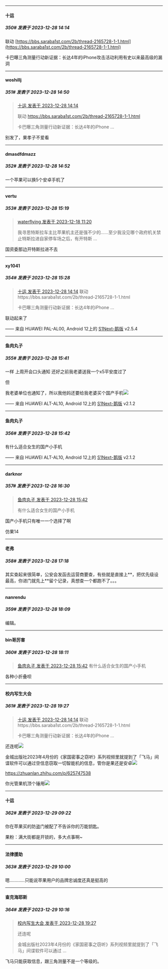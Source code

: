 
*****

####  十运  
##### 350#       发表于 2023-12-28 14:14

联动 [https://bbs.saraba1st.com/2b/thread-2165728-1-1.html](https://bbs.saraba1st.com/2b/thread-2165728-1-1.html)

卡巴曝三角测量行动新证据：长达4年的iPhone攻击活动利用有史以来最高级的漏洞


*****

####  woshillj  
##### 351#       发表于 2023-12-28 14:50

<blockquote><a href="httphttps://bbs.saraba1st.com/2b/forum.php?mod=redirect&amp;goto=findpost&amp;pid=63465970&amp;ptid=2164206" target="_blank">十运 发表于 2023-12-28 14:14</a>

联动 https://bbs.saraba1st.com/2b/thread-2165728-1-1.html

卡巴曝三角测量行动新证据：长达4年的iPhone ...</blockquote>
别发了，果孝子不爱看

*****

####  dmasdfdmazz  
##### 352#       发表于 2023-12-28 14:52

一个苹果可以换5个安卓手机了 


*****

####  vertu  
##### 353#       发表于 2023-12-28 15:19

<blockquote><a href="httphttps://bbs.saraba1st.com/2b/forum.php?mod=redirect&amp;goto=findpost&amp;pid=63362860&amp;ptid=2164206" target="_blank">waterflying 发表于 2023-12-18 11:20</a>

我寻思特斯拉车主比苹果机主还是强不少的……至少我没见哪个政府机关禁止特斯拉进自家停车场之后，有开特斯 ...</blockquote>
国资委那边开特斯拉进不去


*****

####  xy1041  
##### 354#       发表于 2023-12-28 15:28

<blockquote><a href="httphttps://bbs.saraba1st.com/2b/forum.php?mod=redirect&amp;goto=findpost&amp;pid=63465970&amp;ptid=2164206" target="_blank">十运 发表于 2023-12-28 14:14</a>
联动 https://bbs.saraba1st.com/2b/thread-2165728-1-1.html

卡巴曝三角测量行动新证据：长达4年的iPhone ...</blockquote>
联动起来了

—— 来自 HUAWEI PAL-AL00, Android 12上的 [S1Next-鹅版](https://github.com/ykrank/S1-Next/releases) v2.5.4


*****

####  鱼肉丸子  
##### 355#       发表于 2023-12-28 15:41

一样 上周开会口头通知
还好之前我老婆送我一个x5平安度过了

但

我老婆单位也通知了，所以我他妈还要给我老婆买个国产手机<img src="https://static.saraba1st.com/image/smiley/face2017/001.png" referrerpolicy="no-referrer">

—— 来自 HUAWEI ALT-AL10, Android 12上的 [S1Next-鹅版](https://github.com/ykrank/S1-Next/releases) v2.1.2

*****

####  鱼肉丸子  
##### 356#       发表于 2023-12-28 15:42

有什么适合女生的国产小手机

—— 来自 HUAWEI ALT-AL10, Android 12上的 [S1Next-鹅版](https://github.com/ykrank/S1-Next/releases) v2.1.2


*****

####  darknor  
##### 357#       发表于 2023-12-28 16:30

<blockquote><a href="httphttps://bbs.saraba1st.com/2b/forum.php?mod=redirect&amp;goto=findpost&amp;pid=63467010&amp;ptid=2164206" target="_blank">鱼肉丸子 发表于 2023-12-28 15:42</a>

有什么适合女生的国产小手机</blockquote>
国产小手机只有唯一一个选择了啊

仿果14 


*****

####  老弗  
##### 358#       发表于 2023-12-28 17:18

其实查起来很简单，公安会发函去运营商要查，有些就是直接上**，把优先级设最高，你进门就先上**留个记录，真想查一个都跑不了。。。


*****

####  nanrendu  
##### 359#       发表于 2023-12-28 18:09

编辑。

*****

####  bin哥厉害  
##### 360#       发表于 2023-12-28 18:11

<blockquote><a href="httphttps://bbs.saraba1st.com/2b/forum.php?mod=redirect&amp;goto=findpost&amp;pid=63467010&amp;ptid=2164206" target="_blank">鱼肉丸子 发表于 2023-12-28 15:42</a>
有什么适合女生的国产小手机</blockquote>
各种小折叠呗


*****

####  校内写生大会  
##### 361#       发表于 2023-12-28 19:27

<blockquote><a href="httphttps://bbs.saraba1st.com/2b/forum.php?mod=redirect&amp;goto=findpost&amp;pid=63465970&amp;ptid=2164206" target="_blank">十运 发表于 2023-12-28 14:14</a>
联动 https://bbs.saraba1st.com/2b/thread-2165728-1-1.html

卡巴曝三角测量行动新证据：长达4年的iPhone ...</blockquote>
还连呢<img src="https://static.saraba1st.com/image/smiley/face2017/067.png" referrerpolicy="no-referrer">

金城出版社2023年4月份的《家国密事之窃听》系列视频里就提到了「飞马」间谍软件可以通过空信息窃取一切智能机的信息，管你是果还是安卓<img src="https://static.saraba1st.com/image/smiley/face2017/067.png" referrerpolicy="no-referrer">

https://zhuanlan.zhihu.com/p/625747538

你光管果机顶个锤用<img src="https://static.saraba1st.com/image/smiley/face2017/067.png" referrerpolicy="no-referrer">


*****

####  十运  
##### 362#       发表于 2023-12-29 09:22

你在苹果买的防盗门被配了不告诉你的万能钥匙。

果粉：满大街都是开锁的，多大点事啊~


*****

####  法律援助  
##### 363#       发表于 2023-12-29 10:00

嗯…………只能说苹果用户的品牌忠诚度还真是挺高的


*****

####  查克海耶斯  
##### 364#       发表于 2023-12-29 10:16

<blockquote><a href="httphttps://bbs.saraba1st.com/2b/forum.php?mod=redirect&amp;goto=findpost&amp;pid=63469135&amp;ptid=2164206" target="_blank">校内写生大会 发表于 2023-12-28 19:27</a>

还连呢

金城出版社2023年4月份的《家国密事之窃听》系列视频里就提到了「飞马」间谍软件可以通过 ...</blockquote>
飞马只能获取信息，跟三角测量不是一个等级的。

